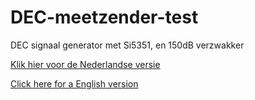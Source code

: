 # DEC-meetzender-test
DEC signaal generator met Si5351, en 150dB verzwakker
<p><a href="https://github.com/costonisp/Meetzender/blob/master/Nederlands.md">Klik hier voor de Nederlandse versie </a></p>

<p><a href="https://github.com/costonisp/Meetzender/blob/master/English.md">Click here for a English version</a></p>
